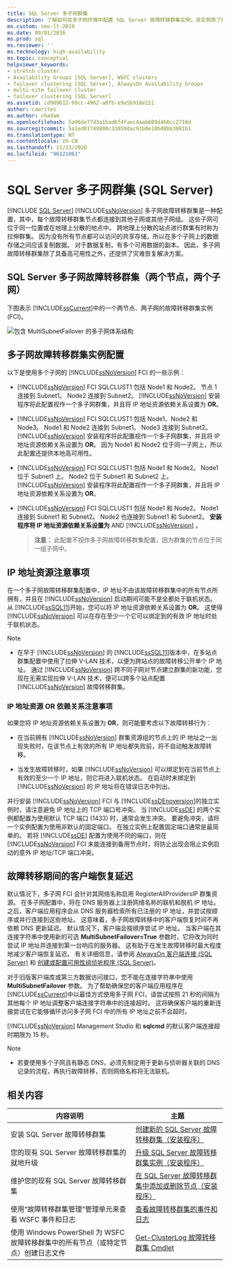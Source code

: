 ```yaml
---
title: SQL Server 多子网群集
description: 了解如何在多子网环境中配置 SQL Server 故障转移群集实例，该实例除了提供高可用性之外还提供灾难恢复。
ms.custom: seo-lt-2019
ms.date: 09/01/2016
ms.prod: sql
ms.reviewer: ''
ms.technology: high-availability
ms.topic: conceptual
helpviewer_keywords:
- stretch cluster
- Availability Groups [SQL Server], WSFC clusters
- failover clustering [SQL Server], AlwaysOn Availability Groups
- multi-site failover cluster
- failover clustering [SQL Server]
ms.assetid: cd909612-99cc-4962-a8fb-e9a5b918e221
author: cawrites
ms.author: chadam
ms.openlocfilehash: 5a96de77d3a1bad6f4faec4aab089d466cc2710d
ms.sourcegitcommit: 5a1ed81749800c33059dac91b0e18bd8bb3081b1
ms.translationtype: HT
ms.contentlocale: zh-CN
ms.lasthandoff: 11/23/2020
ms.locfileid: "96121061"
---
```

# <a name="sql-server-multi-subnet-clustering-sql-server"></a>SQL Server 多子网群集 (SQL Server)
[!INCLUDE [SQL Server](../../../includes/applies-to-version/sqlserver.md)]
  [!INCLUDE[ssNoVersion](../../../includes/ssnoversion-md.md)] 多子网故障转移群集是一种配置，其中，每个故障转移群集节点都连接到其他子网或其他子网组。 这些子网可位于同一位置或在地理上分散的地点中。 跨地理上分散的站点进行群集有时称为拉伸群集。 因为没有所有节点都可以访问的共享存储，所以在多个子网上的数据存储之间应该复制数据。 对于数据复制，有多个可用数据的副本。 因此，多子网故障转移群集除了具备高可用性之外，还提供了灾难恢复解决方案。  
  
   
##  <a name="sql-server-multi-subnet-failover-cluster-two-nodes-two-subnets"></a><a name="VisualElement"></a> SQL Server 多子网故障转移群集（两个节点，两个子网）  
 下图表示 [!INCLUDE[ssCurrent](../../../includes/sscurrent-md.md)]中的一个两节点、两子网的故障转移群集实例 (FCI)。  
  
 ![包含 MultiSubnetFailover 的多子网体系结构](../../../sql-server/failover-clusters/windows/media/multi-subnet-architecture-withmultisubnetfailoverparam.png "包含 MultiSubnetFailover 的多子网体系结构")  
  
  
##  <a name="multi-subnet-failover-cluster-instance-configurations"></a><a name="Configurations"></a> 多子网故障转移群集实例配置  
 以下是使用多个子网的 [!INCLUDE[ssNoVersion](../../../includes/ssnoversion-md.md)] FCI 的一些示例：  
  
-   [!INCLUDE[ssNoVersion](../../../includes/ssnoversion-md.md)] FCI SQLCLUST1 包括 Node1 和 Node2。 节点 1 连接到 Subnet1。 Node2 连接到 Subnet2。 [!INCLUDE[ssNoVersion](../../../includes/ssnoversion-md.md)] 安装程序将此配置视作一个多子网群集，并且将 IP 地址资源依赖关系设置为 **OR**。  
  
-   [!INCLUDE[ssNoVersion](../../../includes/ssnoversion-md.md)] FCI SQLCLUST1 包括 Node1、Node2 和 Node3。 Node1 和 Node2 连接到 Subnet1。 Node3 连接到 Subnet2。 [!INCLUDE[ssNoVersion](../../../includes/ssnoversion-md.md)] 安装程序将此配置视作一个多子网群集，并且将 IP 地址资源依赖关系设置为 **OR**。 因为 Node1 和 Node2 位于同一子网上，所以此配置还提供本地高可用性。  
  
-   [!INCLUDE[ssNoVersion](../../../includes/ssnoversion-md.md)] FCI SQLCLUST1 包括 Node1 和 Node2。 Node1 位于 Subnet1 上。 Node2 位于 Subnet1 和 Subnet2 上。 [!INCLUDE[ssNoVersion](../../../includes/ssnoversion-md.md)] 安装程序将此配置视作一个多子网群集，并且将 IP 地址资源依赖关系设置为 **OR**。  
  
-   [!INCLUDE[ssNoVersion](../../../includes/ssnoversion-md.md)] FCI SQLCLUST1 包括 Node1 和 Node2。 Node1 连接到 Subnet1 和 Subnet2。 Node2 也连接到 Subnet1 和 Subnet2。 **安装程序将 IP 地址资源依赖关系设置为** AND [!INCLUDE[ssNoVersion](../../../includes/ssnoversion-md.md)] 。  
  
    > **注意：** 此配置不视作多子网故障转移群集配置，因为群集的节点位于同一组子网中。  
  
##  <a name="ip-address-resource-considerations"></a><a name="ComponentsAndConcepts"></a> IP 地址资源注意事项  
 在一个多子网故障转移群集配置中，IP 地址不由该故障转移群集中的所有节点所拥有，并且在 [!INCLUDE[ssNoVersion](../../../includes/ssnoversion-md.md)] 启动期间可能不是全都处于联机状态。 从 [!INCLUDE[ssSQL11](../../../includes/sssql11-md.md)]开始，您可以将 IP 地址资源依赖关系设置为 **OR**。 这使得 [!INCLUDE[ssNoVersion](../../../includes/ssnoversion-md.md)] 可以在存在至少一个它可以绑定到的有效 IP 地址时处于联机状态。  
  
  > [!NOTE] 
  > - 在早于 [!INCLUDE[ssNoVersion](../../../includes/ssnoversion-md.md)] 的 [!INCLUDE[ssSQL11](../../../includes/sssql11-md.md)]版本中，在多站点群集配置中使用了拉伸 V-LAN 技术，以便为跨站点的故障转移公开单个 IP 地址。 通过 [!INCLUDE[ssNoVersion](../../../includes/ssnoversion-md.md)] 跨不同子网对节点建立群集的新功能，您现在无需实现拉伸 V-LAN 技术，便可以跨多个站点配置 [!INCLUDE[ssNoVersion](../../../includes/ssnoversion-md.md)] 故障转移群集。  

  
### <a name="ip-address-resource-or-dependency-considerations"></a>IP 地址资源 OR 依赖关系注意事项  
 如果您将 IP 地址资源依赖关系设置为 **OR**，则可能要考虑以下故障转移行为：  
  
-   在当前拥有 [!INCLUDE[ssNoVersion](../../../includes/ssnoversion-md.md)] 群集资源组的节点上的 IP 地址之一出现失败时，在该节点上有效的所有 IP 地址都失败前，将不自动触发故障转移。  
  
-   当发生故障转移时，如果 [!INCLUDE[ssNoVersion](../../../includes/ssnoversion-md.md)] 可以绑定到在当前节点上有效的至少一个 IP 地址，则它将进入联机状态。 在启动时未绑定到 [!INCLUDE[ssNoVersion](../../../includes/ssnoversion-md.md)] 的 IP 地址将在错误日志中列出。  
  
   
 并行安装 [!INCLUDE[ssNoVersion](../../../includes/ssnoversion-md.md)] FCI 与 [!INCLUDE[ssDEnoversion](../../../includes/ssdenoversion-md.md)]的独立实例时，请注意避免 IP 地址上的 TCP 端口号冲突。 当 [!INCLUDE[ssDE](../../../includes/ssde-md.md)] 的两个实例都配置为使用默认 TCP 端口 (1433) 时，通常会发生冲突。 要避免冲突，请将一个实例配置为使用非默认的固定端口。 在独立实例上配置固定端口通常是最简单的。 若将 [!INCLUDE[ssDE](../../../includes/ssde-md.md)] 配置为使用不同的端口，则在 [!INCLUDE[ssNoVersion](../../../includes/ssnoversion-md.md)] FCI 未能连接到备用节点时，将防止出现会阻止实例启动的意外 IP 地址/TCP 端口冲突。  
  
##  <a name="client-recovery-latency-during-failover"></a><a name="DNS"></a> 故障转移期间的客户端恢复延迟  
 默认情况下，多子网 FCI 会针对其网络名称启用 RegisterAllProvidersIP 群集资源。 在多子网配置中，将在 DNS 服务器上注册网络名称的联机和脱机 IP 地址。 之后，客户端应用程序会从 DNS 服务器检索所有已注册的 IP 地址，并尝试按顺序或并行连接到这些地址。 这意味着，多子网故障转移中的客户端恢复时间不再依赖 DNS 更新延迟。 默认情况下，客户端会按顺序尝试 IP 地址。 当客户端在其连接字符串中使用新的可选 **MultiSubnetFailover=True** 参数时，它将改为同时尝试 IP 地址并连接到第一台响应的服务器。 这有助于在发生故障转移时最大程度地减少客户端恢复延迟。 有关详细信息，请参阅 [AlwaysOn 客户端连接 (SQL Server)](../../../database-engine/availability-groups/windows/always-on-client-connectivity-sql-server.md) 和 [创建或配置可用性组侦听程序 (SQL Server)](../../../database-engine/availability-groups/windows/create-or-configure-an-availability-group-listener-sql-server.md)。  
  
 对于旧版客户端库或第三方数据访问接口，您不能在连接字符串中使用 **MultiSubnetFailover** 参数。 为了帮助确保您的客户端应用程序在 [!INCLUDE[ssCurrent](../../../includes/sscurrent-md.md)]中以最佳方式使用多子网 FCI，请尝试按照 21 秒的间隔为其他每个 IP 地址调整客户端连接字符串中的连接超时。 这将确保客户端的重新连接尝试在它能够循环访问多子网 FCI 中的所有 IP 地址之前不会超时。  
  
 [!INCLUDE[ssNoVersion](../../../includes/ssnoversion-md.md)] Management Studio 和 **sqlcmd** 的默认客户端连接超时期限为 15 秒。  
 
 > [!NOTE]
 > - 若要使用多个子网且有静态 DNS，必须先制定用于更新与侦听器关联的 DNS 记录的流程，再执行故障转移，否则网络名称将无法联机。
  
   
##  <a name="related-content"></a><a name="RelatedContent"></a> 相关内容  
  
|内容说明|主题|  
|-------------------------|-----------|  
|安装 SQL Server 故障转移群集|[创建新的 SQL Server 故障转移群集（安装程序）](../../../sql-server/failover-clusters/install/create-a-new-sql-server-failover-cluster-setup.md)|  
|您的现有 SQL Server 故障转移群集的就地升级|[升级 SQL Server 故障转移群集实例（安装程序）](./upgrade-a-sql-server-failover-cluster-instance.md)|  
|维护您的现有 SQL Server 故障转移群集|[在 SQL Server 故障转移群集中添加或删除节点（安装程序）](../../../sql-server/failover-clusters/install/add-or-remove-nodes-in-a-sql-server-failover-cluster-setup.md)|  
|使用“故障转移群集管理”管理单元来查看 WSFC 事件和日志|[查看故障转移群集的事件和日志](https://technet.microsoft.com/library/cc772342\(WS.10\).aspx)|  
|使用 Windows PowerShell 为 WSFC 故障转移群集中的所有节点（或特定节点）创建日志文件|[Get-ClusterLog 故障转移群集 Cmdlet](/previous-versions/windows/it-pro/windows-server-2008-R2-and-2008/ee461045(v=technet.10))|  
  

  
